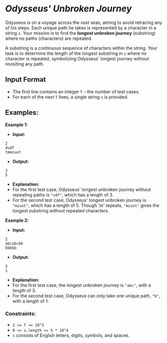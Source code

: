 # *Odysseus' Unbroken Journey*  

Odysseus is on a voyage across the vast seas, aiming to avoid retracing any of his steps. Each unique path he takes is represented by a character in a string `s`. Your mission is to find the **longest unbroken journey** (substring) where no paths (characters) are repeated.

A substring is a continuous sequence of characters within the string. Your task is to determine the length of the longest substring in `s` where no character is repeated, symbolizing Odysseus' longest journey without revisiting any path.

## Input Format

- The first line contains an integer `T` – the number of test cases.
- For each of the next `T` lines, a single string `s` is provided.

## Examples:

**Example 1:**

- **Input:** 
```
2
dvdf
tmmzuxt
```
- **Output:** 
```
3
5
```
- **Explanation:**  
- For the first test case, Odysseus' longest unbroken journey without repeating paths is `"vdf"`, which has a length of 3.
- For the second test case, Odysseus' longest unbroken journey is `"mzuxt"`, which has a length of 5. Though 'm' repeats, `"mzuxt"` gives the longest substring without repeated characters.

**Example 2:**

- **Input:** 
```
2
abcabcbb
bbbbb
```
- **Output:** 
```
3
1
```
- **Explanation:**
- For the first test case, the longest unbroken journey is `"abc"`, with a length of 3.
- For the second test case, Odysseus can only take one unique path, `"b"`, with a length of 1.

### Constraints:

- `1 <= T <= 10^3`
- `0 <= s.length <= 5 * 10^4`
- `s` consists of English letters, digits, symbols, and spaces.